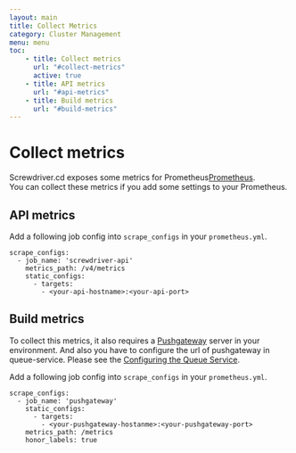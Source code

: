 ```yaml
---
layout: main
title: Collect Metrics
category: Cluster Management
menu: menu
toc:
    - title: Collect metrics
      url: "#collect-metrics"
      active: true
    - title: API metrics
      url: "#api-metrics"
    - title: Build metrics
      url: "#build-metrics"
---
```


# Collect metrics
Screwdriver.cd exposes some metrics for Prometheus[Prometheus](https://prometheus.io).  
You can collect these metrics if you add some settings to your Prometheus.

## API metrics
Add a following job config into `scrape_configs` in your `prometheus.yml`.
```
scrape_configs:
  - job_name: 'screwdriver-api'
    metrics_path: /v4/metrics
    static_configs:
      - targets:
        - <your-api-hostname>:<your-api-port>
```

## Build metrics
To collect this metrics, it also requires a [Pushgateway](https://github.com/prometheus/pushgateway) server in your environment.
And also you have to configure the url of pushgateway in queue-service. Please see the [Configuring the Queue Service](./configure-queue-service#configuration).

Add a following job config into `scrape_configs` in your `prometheus.yml`.
```
scrape_configs:
  - job_name: 'pushgateway'
    static_configs:
      - targets:
        - <your-pushgateway-hostanme>:<your-pushgateway-port>
    metrics_path: /metrics
    honor_labels: true
```

